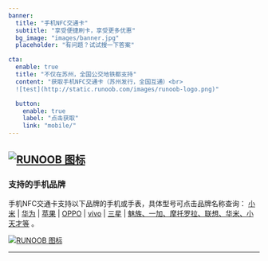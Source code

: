 ```yaml
---
banner:
  title: "手机NFC交通卡"
  subtitle: "享受便捷刷卡，享受更多优惠"
  bg_image: "images/banner.jpg"
  placeholder: "有问题？试试搜一下答案"

cta:
  enable: true
  title: "不仅在苏州，全国公交地铁都支持"
  content: "获取手机NFC交通卡（苏州发行，全国互通）<br>
  ![test](http://static.runoob.com/images/runoob-logo.png)"

  button:
    enable: true
    label: "点击获取"
    link: "mobile/"
---
```


[![RUNOOB 图标](http://static.runoob.com/images/runoob-logo.png)](https://www.szcic.com/)
-------
### 支持的手机品牌

手机NFC交通卡支持以下品牌的手机或手表，具体型号可点击品牌名称查询： [小米](mobile/xiaomi) | [华为](mobile/huawei) | [苹果](mobile/apple) | [OPPO](mobile/oppo) | [vivo](mobile/vivo) | [三星](mobile/samsung) | [魅族、一加、摩托罗拉、联想、华米、小天才等](mobile/others) 。

[![RUNOOB 图标](http://static.runoob.com/images/runoob-logo.png)](mobile/)

--------
